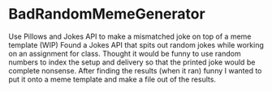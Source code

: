 # BadRandomMemeGenerator
Use Pillows and Jokes API to make a mismatched joke on top of a meme template (WIP)
Found a Jokes API that spits out random jokes while working on an assignment for class.
Thought it would be funny to use random numbers to index the setup and delivery so that the printed joke would be complete nonsense.
After finding the results (when it ran) funny I wanted to put it onto a meme template and make a file out of the results.

